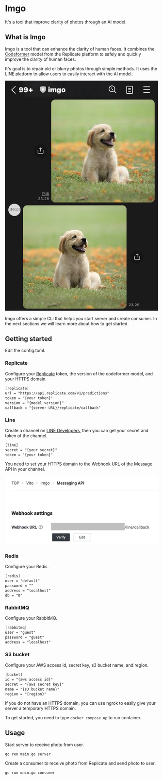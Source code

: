 # Imgo

It's a tool that improve clarity of photos through an AI model.  

## What is Imgo

Imgo is a tool that can enhance the clarity of human faces. It combines the [Codeformer](https://replicate.com/sczhou/codeformer) model from the Replicate platform to safely and quickly improve the clarity of human faces.  

It's goal is to repair old or blurry photos through simple methods. It uses the LINE platform to allow users to easily interact with the AI model.  

![image](./docs/static/image/example.jpeg)

Imgo offers a simple CLI that helps you start server and create consumer. In the next sections we will learn more about how to get started.  

## Getting started

Edit the config.toml.  

### Replicate

Configure your [Replicate](https://replicate.com/) token, the version of the codeformer model, and your HTTPS domain.  

```
[replicate]
url = "https://api.replicate.com/v1/predictions"
token = "{your token}"
version = "{model version}"
callback = "{server URL}/replicate/callback"
```

### Line

Create a channel on [LINE Developers](https://developers.line.biz/en/), then you can get your secret and token of the channel.  

```
[line]
secret = "{your secret}"
token = "{your token}"
```

You need to set your HTTPS domain to the Webhook URL of the Message API in your channel.  

![image](./docs/static/image/line_webhook.png)

### Redis

Configure your Redis.  

```
[redis]
user = "default"
password = ""
address = "localhost"
db = "0"
```

### RabbitMQ

Configure your RabbitMQ.  

```
[rabbitmq]
user = "guest"
password = "guest"
address = "localhost"
```

### S3 bucket

Configure your AWS access id, secret key, s3 bucket name, and region.  

```
[bucket]
id = "{aws access id}"
secret = "{aws secret key}"
name = "{s3 bucket name}"
region = "{region}"
```

If you do not have an HTTPS domain, you can use ngrok to easily give your server a temporary HTTPS domain.  

To get started, you need to type `docker compose up` to run container.

## Usage

Start server to receive photo from user.  

```
go run main.go server
```

Create a consumer to receive photo from Replicate and send photo to user.  

```
go run main.go consumer
```
